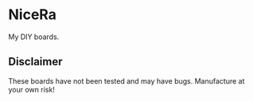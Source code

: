 # NiceRa
My DIY boards.

## Disclaimer
These boards have not been tested and may have bugs. Manufacture at your own risk!
